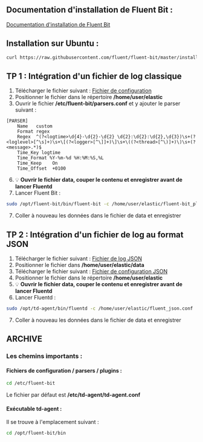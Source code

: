 ## Documentation d'installation de Fluent Bit :

[Documentation d'installation de Fluent Bit](https://docs.fluentbit.io/manual/installation/linux/ubuntu)

## Installation sur Ubuntu :

``` sh
curl https://raw.githubusercontent.com/fluent/fluent-bit/master/install.sh | sh
```

## TP 1 : Intégration d'un fichier de log classique
1. Télécharger le fichier suivant : [Fichier de configuration](https://raw.githubusercontent.com/vincent2mots/elk/main/Fluentbit/fluent-bit_plain.conf)
4. Positionner le fichier dans le répertoire **/home/user/elastic**
5. Ouvrir le fichier **/etc/fluent-bit/parsers.conf** et y ajouter le parser suivant :
```
[PARSER]
    Name   custom
    Format regex
    Regex  ^(?<logtime>\d{4}-\d{2}-\d{2} \d{2}:\d{2}:\d{2},\d{3})\s+(?<loglevel>[^\s]+)\s+\[(?<logger>[^\]]+)\]\s+\((?<thread>[^\)]+)\)\s+(?<message>.*)$
    Time_Key logtime
    Time_Format %Y-%m-%d %H:%M:%S,%L
    Time_Keep    On
    Time_Offset  +0100
```
6. &#128161; **Ouvrir le fichier data, couper le contenu et enregistrer avant de lancer Fluentd**
7. Lancer Fluent Bit :
``` sh
sudo /opt/fluent-bit/bin/fluent-bit -c /home/user/elastic/fluent-bit_plain.conf
```
7. Coller à nouveau les données dans le fichier de data et enregistrer

## TP 2 : Intégration d'un fichier de log au format JSON
1. Télécharger le fichier suivant : [Fichier de log JSON](https://raw.githubusercontent.com/vincent2mots/elk/main/data/em.log.test)
2. Positionner le fichier dans **/home/user/elastic/data**
3. Télécharger le fichier suivant : [Fichier de configuration JSON](https://raw.githubusercontent.com/vincent2mots/elk/main/Fluentd/fluent_json.conf)
4. Positionner le fichier dans le répertoire **/home/user/elastic**
5. &#128161; **Ouvrir le fichier data, couper le contenu et enregistrer avant de lancer Fluentd**
6. Lancer Fluentd :
``` sh
sudo /opt/td-agent/bin/fluentd -c /home/user/elastic/fluent_json.conf
```
7. Coller à nouveau les données dans le fichier de data et enregistrer

## ARCHIVE
### Les chemins importants :

#### Fichiers de configuration / parsers / plugins :
``` sh
cd /etc/fluent-bit
```

Le fichier par défaut est **/etc/td-agent/td-agent.conf**

#### Exécutable td-agent :

Il se trouve à l'emplacement suivant :
``` sh
cd /opt/fluent-bit/bin
```